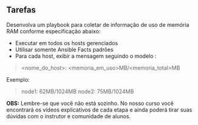 ## Tarefas
Desenvolva um playbook para coletar de informação de uso de memória RAM conforme especificação abaixo:
- Executar em todos os hosts gerenciados
- Utilisar somente Ansible Facts padrões
- Para cada host, exibir a mensagem seguindo o modelo :
> <nome_do_host>: <memoria_em_uso>MB/<memoria_total>MB

Exemplo:
> node1: 62MB/1024MB 
> node2: 75MB/1024MB

**OBS:** Lembre-se que você não está sozinho. No nosso curso você encontrará os vídeos explicativos de cada etapa e ainda poderá tirar suas dúvidas com o instrutor e comunidade de alunos.
